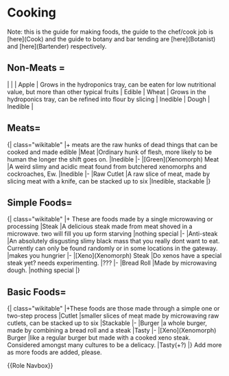 # Cooking
Note: this is the guide for making foods, the guide to the chef/cook job is \[here](Cook) and the guide to botany and bar tending are \[here](Botanist) and \[here](Bartender) respectively.

##  Non-Meats =
|
 |
| Apple | Grows in the hydroponics tray, can be eaten for low nutritional value, but more than other typical fruits | Edible | Wheat | Grows in the hydroponics tray, can be refined into flour by slicing | Inedible | Dough | Inedible |
## Meats=
{| class="wikitable"
|+
meats are the raw hunks of dead things that can be cooked and made edible
|Meat
|Ordinary hunk of flesh, more likely to be human the longer the shift goes on.
|Inedible
|-
|\[Green](Xenomorph) Meat
|A weird slimy and acidic meat found from butchered xenomorphs and cockroaches, Ew.
|Inedible
|-
|Raw Cutlet
|A raw slice of meat, made by slicing meat with a knife, can be stacked up to six
|Inedible, stackable
|}
## Simple Foods=
{| class="wikitable"
|+
These are foods made by a single microwaving or processing
|Steak
|A delicious steak made from meat shoved in a microwave. two will fill you up form starving
|nothing special
|-
|Anti-steak
|An absolutely disgusting slimy black mass that you really dont want to eat. Currently can only be found randomly or in some locations in the gateway.
|makes you hungrier
|-
|\[Xeno](Xenomorph) Steak
|Do xenos have a special steak yet? needs experimenting.
|???
|-
|Bread Roll
|Made by microwaving dough.
|nothing special
|}
## Basic Foods=
{| class="wikitable"
|+These foods are those made through a simple one or two-step process
|Cutlet
|smaller slices of meat made by microwaving raw cutlets, can be stacked up to six
|Stackable
|-
|Burger
|a whole burger, made by combining a bread roll and a steak
|Tasty
|-
|\[Xeno](Xenomorph) Burger
|like a regular burger but made with a cooked xeno steak. Considered amongst many cultures to be a delicacy.
|Tasty(+?)
|}
Add more as more foods are added, please.

{{Role Navbox}}